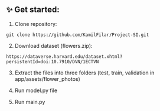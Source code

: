 ## :sparkles: Get started: 
1. Clone repository:
```
git clone https://github.com/KamilFilar/Project-SI.git
```

2. Download dataset (flowers.zip):
```
https://dataverse.harvard.edu/dataset.xhtml?persistentId=doi:10.7910/DVN/1ECTVN
```

3. Extract the files into three folders (test, train, validation in app/assets/flower_photos)

4. Run model.py file

5. Run main.py